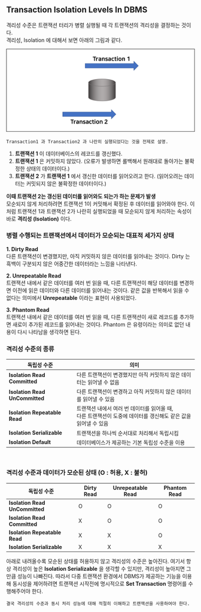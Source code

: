 ## Transaction Isolation Levels In DBMS
격리성 수준은 트랜잭션 터리가 병렬 실행될 때 각 트랜잭션의 격리성을 결정하는 것이다.    
격리성, Isolation 에 대해서 보면 아래의 그림과 같다.

![alt Isolation Levels](https://github.com/pasudo123/SoftwareZeroToALL/blob/master/Image/Isolation_Levels%20Image.png)
```
Transaction1 과 Transaction2 과 나란히 실행되었다는 것을 전제로 설명.
```
1.  __트랜잭션 1__ 이 데이터베이스의 레코드를 갱신했다.
2.  __트랜잭션 1__ 은 커밋하지 않았다. (오류가 발생하면 롤백해서 원래대로 돌아가는 불확정한 상태의 데이터이다.)
3.  __트랜잭션 2__ 가 __트랜잭션 1__ 에서 갱신한 데이터를 읽어오려고 한다. (읽어오려는 데이터는 커밋되지 않은 불확정한 데이터이다.)

__이때 트랜잭션 2는 갱신된 데이터를 읽어와도 되는가 하는 문제가 발생__   
모순되지 않게 처리하려면 트랜잭션 1이 커밋해서 확정된 후 데이터를 읽어와야 한다. 이처럼 트랜잭션 1과 트랜잭션 2가 나란히 실행되었을 때 모순되지 않게 처리하는 속성이 바로 __격리성 (Isolation)__ 이다.
<BR />

### 병렬 수행되는 트랜잭션에서 데이터가 모순되는 대표적 세가지 상태
__1.  Dirty Read__<BR />
다른 트랜잭션이 변경했지만, 아직 커밋하지 않은 데이터를 읽어내는 것이다. Dirty 는 흑백이 구분되지 않은 어중간한 데이터라는 느낌을 나타낸다.

__2.  Unrepeatable Read__<BR />
트랜잭션 내에서 같은 데이터를 여러 번 읽을 때, 다른 트랜잭션이 해당 데이터를 변경하면 이전에 읽은 데이터와 다른 데이터를 읽어내는 것이다. 같은 값을 반복해서 읽을 수 없다는 의미에서 __Unrepeatable__ 이라는 표현이 사용되었다.

__3.  Phantom Read__<BR />
트랜잭션 내에서 같은 데이터를 여러 번 읽을 때, 다른 트랜잭션이 새로 레코드를 추가하면 새로이 추가된 레코드를 읽어내는 것이다. Phantom 은 유령이라는 의미로 없던 내용이 다시 나타남을 생각하면 된다.
<BR />

### 격리성 수준의 종류
|                  독립성 수준                     |           의미            |
|------------------------------------------------|--------------------------|
| __Isolation Read Committed__ |다른 트랜잭션이 변경했지만 아직 커밋하지 않은 데이터는 읽어낼 수 없음|
| __Isolation Read UnCommitted__ |다른 트랜잭션이 변경하고 아직 커밋하지 않은 데이터를 읽어낼 수 있음|
| __Isolation Repeatable Read__ |트랜잭션 내에서 여러 번 데이터를 읽어올 때, <BR /> 다른 트랜잭션이 도중에 데이터를 갱신해도 같은 값을 읽어낼 수 있음|
| __Isolation Serializable__ |트랜잭션을 하나씩 순서대로 처리해서 독립시킴|
| __Isolation Default__ |데이터베이스가 제공하는 기본 독립성 수준을 이용|
<BR />

### 격리성 수준과 데이터가 모순된 상태 (O : 허용, X : 불허)
|           독립성 수준          |   Dirty Read   |    Unrepeatable Read     |    Phantom Read    |
|------------------------------|------|------|------|
| __Isolation Read UnCommitted__ | O | O | O |
| __Isolation Read Committed__ | X | O | O |
| __Isolation Repeatable Read__ | X | X | O |
| __Isolation Serializable__ | X | X | X |
   
아래로 내려올수록 모순된 상태를 허용하지 않고 격리성의 수준은 높아진다. 여기서 항상 격리성이 높은 __Isolation Serializable__ 을 생각할 수 있지만, 격리성이 높아지면 그만큼 성능이 나빠진다. 따라서 다중 트랜잭션 환경에서 DBMS가 제공하는 기능을 이용해 동시성을 제어하려면 트랜잭션 시작전에 명시적으로 __Set Transaction__ 명령어를 수행해주어야 한다. 

```
결국 격리성의 수준과 동시 처리 성능에 대해 적절히 이해하고 트랜잭션을 사용하여야 한다.
```
